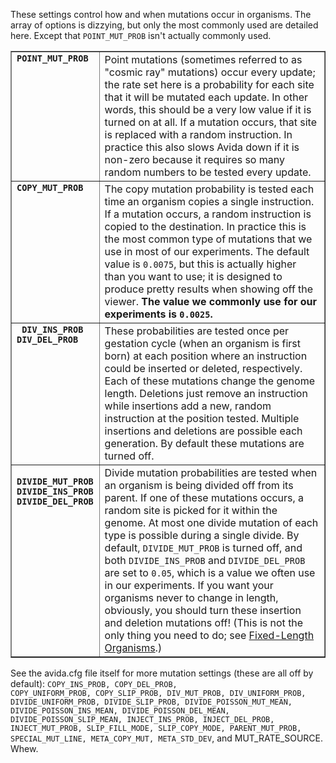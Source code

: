 <p>These settings control how and when mutations occur in organisms.  The array of options is dizzying, but only the most commonly used are detailed here.  Except that <code>POINT_MUT_PROB</code> isn't actually commonly used.</p>
<table border="1">
<tbody>
<tr>
<td valign="top"><strong><code>POINT_MUT_PROB</code></strong></td>
<td>Point mutations (sometimes referred to as "cosmic ray" mutations) occur every update; the rate set here is a probability for each site that it will be mutated each update. In other words, this should be a very low value if it is turned on at all. If a mutation occurs, that site is replaced with a random instruction. In practice this also slows Avida down if it is non-zero because it requires so many random numbers to be tested every update.</td>
</tr>
<tr class="important">
<td valign="top"><strong><code>COPY_MUT_PROB</code></strong></td>
<td>The copy mutation probability is tested each time an organism copies a single instruction. If a mutation occurs, a random instruction is copied to the destination. In practice this is the most common type of mutations that we use in most of our experiments.  The default value is <code>0.0075</code>, but this is actually higher than you want to use; it is designed to produce pretty results when showing off the viewer.  <strong>The value we commonly use for our experiments is <code>0.0025</code>.</strong></td>
</tr>
<tr class="important">
<td valign="top"><strong><code> DIV_INS_PROB <br />DIV_DEL_PROB </code></strong></td>
<td>These probabilities are tested once per gestation cycle (when an organism is first born) at each position where an instruction could be inserted or deleted, respectively. Each of these mutations change the genome length. Deletions just remove an instruction while insertions add a new, random instruction at the position tested. Multiple insertions and deletions are possible each generation.  By default these mutations are turned off.</td>
</tr>
<tr class="important">
<td valign="top"><strong><code> DIVIDE_MUT_PROB <br />DIVIDE_INS_PROB <br />DIVIDE_DEL_PROB </code></strong></td>
<td>Divide mutation probabilities are tested when an organism is being divided off from its parent. If one of these mutations occurs, a random site is picked for it within the genome. At most one divide mutation of each type is possible during a single divide.  By default, <code>DIVIDE_MUT_PROB</code> is turned off, and both <code>DIVIDE_INS_PROB</code> and <code>DIVIDE_DEL_PROB</code> are set to <code>0.05</code>, which is a value we often use in our experiments.  If you want your organisms never to change in length, obviously, you should turn these insertion and deletion mutations off!  (This is not the only thing you need to do; see <a href="http://avida.devosoft.org/wiki/documentation/configuration-and-command-reference/fixed-length-organisms/" title="How to Set Up Fixed-Length Organisms">Fixed-Length Organisms</a>.)</td>
</tr>
</tbody>
</table>

See the avida.cfg file itself for more mutation settings (these are all off by default): <code>COPY_INS_PROB, COPY_DEL_PROB, COPY_UNIFORM_PROB, COPY_SLIP_PROB, DIV_MUT_PROB, DIV_UNIFORM_PROB, DIVIDE_UNIFORM_PROB, DIVIDE_SLIP_PROB, DIVIDE_POISSON_MUT_MEAN, DIVIDE_POISSON_INS_MEAN, DIVIDE_POISSON_DEL_MEAN, DIVIDE_POISSON_SLIP_MEAN, INJECT_INS_PROB, INJECT_DEL_PROB, INJECT_MUT_PROB, SLIP_FILL_MODE, SLIP_COPY_MODE, PARENT_MUT_PROB, SPECIAL_MUT_LINE, META_COPY_MUT, META_STD_DEV</code>, and MUT_RATE_SOURCE.  Whew.
